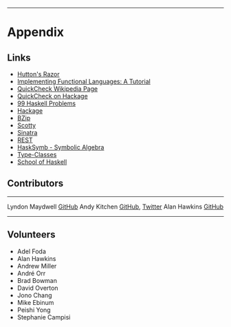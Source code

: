 
----

Appendix
========

## Links

* [Hutton's Razor](http://stackoverflow.com/questions/17870864/where-is-huttons-razor-first-defined)
* [Implementing Functional Languages: A Tutorial](http://research.microsoft.com/en-us/um/people/simonpj/papers/pj-lester-book/)
* [QuickCheck Wikipedia Page](http://en.wikipedia.org/wiki/QuickCheck)
* [QuickCheck on Hackage](http://hackage.haskell.org/package/QuickCheck)
* [99 Haskell Problems](http://www.haskell.org/haskellwiki/99_questions)
* [Hackage](http://hackage.haskell.org/packages/hackage.html)
* [BZip](http://en.wikipedia.org/wiki/Bzip2)
* [Scotty](http://hackage.haskell.org/package/scotty)
* [Sinatra](http://www.sinatrarb.com/)
* [REST](http://en.wikipedia.org/wiki/Representational_state_transfer)
* [HaskSymb - Symbolic Algebra](https://github.com/colah/HaskSymb)
* [Type-Classes](http://www.haskell.org/tutorial/classes.html)
* [School of Haskell](https://www.fpcomplete.com/school)

## Contributors

---------------   ---------------------------------------------------------------------------------
Lyndon Maydwell   [GitHub](https://github.com/sordina)
Andy Kitchen      [GitHub](https://github.com/andykitchen), [Twitter](https://twitter.com/auastro)
Alan Hawkins      [GitHub](https://github.com/xpika)
--------------    ---------------------------------------------------------------------------------

## Volunteers

* Adel Foda
* Alan Hawkins
* Andrew Miller
* André Orr
* Brad Bowman
* David Overton
* Jono Chang
* Mike Ebinum
* Peishi Yong
* Stephanie Campisi
